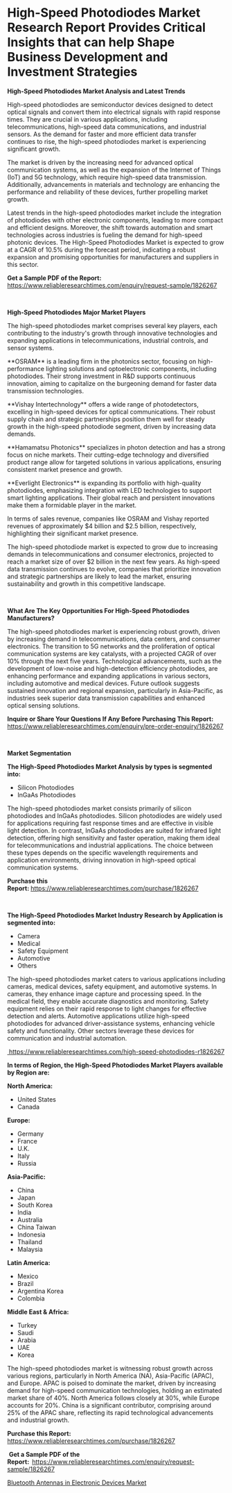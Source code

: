 <p><h1>High-Speed Photodiodes Market Research Report Provides Critical Insights that can help Shape Business Development and Investment Strategies</h1></p><p><strong>High-Speed Photodiodes Market Analysis and Latest Trends</strong></p>
<p><p>High-speed photodiodes are semiconductor devices designed to detect optical signals and convert them into electrical signals with rapid response times. They are crucial in various applications, including telecommunications, high-speed data communications, and industrial sensors. As the demand for faster and more efficient data transfer continues to rise, the high-speed photodiodes market is experiencing significant growth.</p><p>The market is driven by the increasing need for advanced optical communication systems, as well as the expansion of the Internet of Things (IoT) and 5G technology, which require high-speed data transmission. Additionally, advancements in materials and technology are enhancing the performance and reliability of these devices, further propelling market growth.</p><p>Latest trends in the high-speed photodiodes market include the integration of photodiodes with other electronic components, leading to more compact and efficient designs. Moreover, the shift towards automation and smart technologies across industries is fueling the demand for high-speed photonic devices. The High-Speed Photodiodes Market is expected to grow at a CAGR of 10.5% during the forecast period, indicating a robust expansion and promising opportunities for manufacturers and suppliers in this sector.</p></p>
<p><strong>Get a Sample PDF of the Report:&nbsp;</strong> <a href="https://www.reliableresearchtimes.com/enquiry/request-sample/1826267?utm_campaign=2096&utm_medium=2&utm_source=Github&utm_content=ia&utm_term=13022025&utm_id=high-speed-photodiodes">https://www.reliableresearchtimes.com/enquiry/request-sample/1826267</a></p>
<p>&nbsp;</p>
<p><strong>High-Speed Photodiodes Major Market Players</strong></p>
<p><p>The high-speed photodiodes market comprises several key players, each contributing to the industry's growth through innovative technologies and expanding applications in telecommunications, industrial controls, and sensor systems. </p><p>**OSRAM** is a leading firm in the photonics sector, focusing on high-performance lighting solutions and optoelectronic components, including photodiodes. Their strong investment in R&D supports continuous innovation, aiming to capitalize on the burgeoning demand for faster data transmission technologies.</p><p>**Vishay Intertechnology** offers a wide range of photodetectors, excelling in high-speed devices for optical communications. Their robust supply chain and strategic partnerships position them well for steady growth in the high-speed photodiode segment, driven by increasing data demands.</p><p>**Hamamatsu Photonics** specializes in photon detection and has a strong focus on niche markets. Their cutting-edge technology and diversified product range allow for targeted solutions in various applications, ensuring consistent market presence and growth.</p><p>**Everlight Electronics** is expanding its portfolio with high-quality photodiodes, emphasizing integration with LED technologies to support smart lighting applications. Their global reach and persistent innovations make them a formidable player in the market.</p><p>In terms of sales revenue, companies like OSRAM and Vishay reported revenues of approximately $4 billion and $2.5 billion, respectively, highlighting their significant market presence. </p><p>The high-speed photodiode market is expected to grow due to increasing demands in telecommunications and consumer electronics, projected to reach a market size of over $2 billion in the next few years. As high-speed data transmission continues to evolve, companies that prioritize innovation and strategic partnerships are likely to lead the market, ensuring sustainability and growth in this competitive landscape.</p></p>
<p>&nbsp;</p>
<p><strong>What Are The Key Opportunities For High-Speed Photodiodes Manufacturers?</strong></p>
<p><p>The high-speed photodiodes market is experiencing robust growth, driven by increasing demand in telecommunications, data centers, and consumer electronics. The transition to 5G networks and the proliferation of optical communication systems are key catalysts, with a projected CAGR of over 10% through the next five years. Technological advancements, such as the development of low-noise and high-detection efficiency photodiodes, are enhancing performance and expanding applications in various sectors, including automotive and medical devices. Future outlook suggests sustained innovation and regional expansion, particularly in Asia-Pacific, as industries seek superior data transmission capabilities and enhanced optical sensing solutions.</p></p>
<p><strong>Inquire or Share Your Questions If Any Before Purchasing This Report:</strong> <a href="https://www.reliableresearchtimes.com/enquiry/pre-order-enquiry/1826267?utm_campaign=2096&utm_medium=2&utm_source=Github&utm_content=ia&utm_term=13022025&utm_id=high-speed-photodiodes">https://www.reliableresearchtimes.com/enquiry/pre-order-enquiry/1826267</a></p>
<p>&nbsp;</p>
<p><strong>Market Segmentation</strong></p>
<p><strong>The High-Speed Photodiodes Market Analysis by types is segmented into:</strong></p>
<p><ul><li>Silicon Photodiodes</li><li>InGaAs Photodiodes</li></ul></p>
<p><p>The high-speed photodiodes market consists primarily of silicon photodiodes and InGaAs photodiodes. Silicon photodiodes are widely used for applications requiring fast response times and are effective in visible light detection. In contrast, InGaAs photodiodes are suited for infrared light detection, offering high sensitivity and faster operation, making them ideal for telecommunications and industrial applications. The choice between these types depends on the specific wavelength requirements and application environments, driving innovation in high-speed optical communication systems.</p></p>
<p><strong>Purchase this Report:&nbsp;</strong><a href="https://www.reliableresearchtimes.com/purchase/1826267?utm_campaign=2096&utm_medium=2&utm_source=Github&utm_content=ia&utm_term=13022025&utm_id=high-speed-photodiodes">https://www.reliableresearchtimes.com/purchase/1826267</a></p>
<p>&nbsp;</p>
<p><strong>The High-Speed Photodiodes Market Industry Research by Application is segmented into:</strong></p>
<p><ul><li>Camera</li><li>Medical</li><li>Safety Equipment</li><li>Automotive</li><li>Others</li></ul></p>
<p><p>The high-speed photodiodes market caters to various applications including cameras, medical devices, safety equipment, and automotive systems. In cameras, they enhance image capture and processing speed. In the medical field, they enable accurate diagnostics and monitoring. Safety equipment relies on their rapid response to light changes for effective detection and alerts. Automotive applications utilize high-speed photodiodes for advanced driver-assistance systems, enhancing vehicle safety and functionality. Other sectors leverage these devices for communication and industrial automation.</p></p>
<p><a href="https://www.reliableresearchtimes.com/high-speed-photodiodes-r1826267?utm_campaign=2096&utm_medium=2&utm_source=Github&utm_content=ia&utm_term=13022025&utm_id=high-speed-photodiodes">&nbsp;https://www.reliableresearchtimes.com/high-speed-photodiodes-r1826267</a></p>
<p><strong>In terms of Region, the High-Speed Photodiodes Market Players available by Region are:</strong></p>
<p>
    <p> <strong> North America: </strong>
        <ul>
            <li>United States</li>
            <li>Canada</li>
        </ul>
        </p> 
    <p> <strong> Europe: </strong>
        <ul>
            <li>Germany</li>
            <li>France</li>
            <li>U.K.</li>
            <li>Italy</li>
            <li>Russia</li>
        </ul>
        </p> 
    <p> <strong> Asia-Pacific: </strong>
        <ul>
            <li>China</li>
            <li>Japan</li>
            <li>South Korea</li>
            <li>India</li>
            <li>Australia</li>
            <li>China Taiwan</li>
            <li>Indonesia</li>
            <li>Thailand</li>
            <li>Malaysia</li>
        </ul>
        </p> 
    <p> <strong> Latin America: </strong>
        <ul>
            <li>Mexico</li>
            <li>Brazil</li>
            <li>Argentina Korea</li>
            <li>Colombia</li>
        </ul>
        </p> 
    <p> <strong> Middle East & Africa: </strong>
        <ul>
            <li>Turkey</li>
            <li>Saudi</li>
            <li>Arabia</li>
            <li>UAE</li>
            <li>Korea</li>
        </ul>
    </p>
    </p>
<p><p>The high-speed photodiodes market is witnessing robust growth across various regions, particularly in North America (NA), Asia-Pacific (APAC), and Europe. APAC is poised to dominate the market, driven by increasing demand for high-speed communication technologies, holding an estimated market share of 40%. North America follows closely at 30%, while Europe accounts for 20%. China is a significant contributor, comprising around 25% of the APAC share, reflecting its rapid technological advancements and industrial growth.</p></p>
<p><strong>Purchase this Report: </strong><a href="https://www.reliableresearchtimes.com/purchase/1826267?utm_campaign=2096&utm_medium=2&utm_source=Github&utm_content=ia&utm_term=13022025&utm_id=high-speed-photodiodes">https://www.reliableresearchtimes.com/purchase/1826267</a></p>
<p>&nbsp;<strong>Get a Sample PDF of the Report:&nbsp;&nbsp;</strong><a href="https://www.reliableresearchtimes.com/enquiry/request-sample/1826267?utm_campaign=2096&utm_medium=2&utm_source=Github&utm_content=ia&utm_term=13022025&utm_id=high-speed-photodiodes">https://www.reliableresearchtimes.com/enquiry/request-sample/1826267</a></p>
<p><strong></strong></p>
<p><p><a href="https://github.com/NarcisoFerry/Market-Research-Report-List-1/blob/main/bluetooth-antennas-in-electronic-devices-market.md?utm_campaign=2096&utm_medium=2&utm_source=Github&utm_content=ia&utm_term=13022025&utm_id=high-speed-photodiodes">Bluetooth Antennas in Electronic Devices Market</a></p></p>